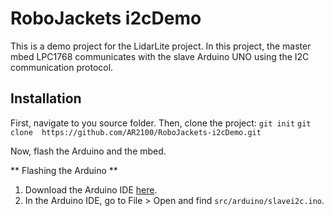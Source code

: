 # RoboJackets i2cDemo

This is a demo project for the LidarLite project. In this project, the master mbed LPC1768 communicates with the slave Arduino UNO using the I2C communication protocol. 

## Installation

First, navigate to you source folder. Then, clone the project:
`git init`
`git clone  https://github.com/AR2100/RoboJackets-i2cDemo.git`

Now, flash the Arduino and the mbed.

** Flashing the Arduino **
1. Download the Arduino IDE [here](https://www.arduino.cc/en/software).
2. In the Arduino IDE, go to File > Open and find `src/arduino/slavei2c.ino`.
